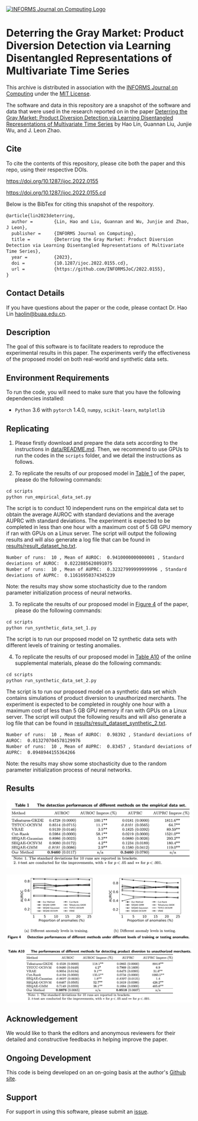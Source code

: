 [![INFORMS Journal on Computing Logo](https://INFORMSJoC.github.io/logos/INFORMS_Journal_on_Computing_Header.jpg)](https://pubsonline.informs.org/journal/ijoc)

# Deterring the Gray Market: Product Diversion Detection via Learning Disentangled Representations of Multivariate Time Series

This archive is distributed in association with the [INFORMS Journal on
Computing](https://pubsonline.informs.org/journal/ijoc) under the [MIT License](LICENSE).

The software and data in this repository are a snapshot of the software and data
that were used in the research reported on in the paper 
[Deterring the Gray Market: Product Diversion Detection via Learning Disentangled Representations of Multivariate Time Series](https://doi.org/10.1287/ijoc.2022.0155) by Hao Lin, Guannan Liu, Junjie Wu, and J. Leon Zhao.

## Cite

To cite the contents of this repository, please cite both the paper and this repo, using their respective DOIs.

https://doi.org/10.1287/ijoc.2022.0155

https://doi.org/10.1287/ijoc.2022.0155.cd

Below is the BibTex for citing this snapshot of the respoitory.

```
@article{lin2023deterring,
  author =        {Lin, Hao and Liu, Guannan and Wu, Junjie and Zhao, J Leon},
  publisher =     {INFORMS Journal on Computing},
  title =         {Deterring the Gray Market: Product Diversion Detection via Learning Disentangled Representations of Multivariate Time Series},
  year =          {2023},
  doi =           {10.1287/ijoc.2022.0155.cd},
  url =           {https://github.com/INFORMSJoC/2022.0155},
}  
```

## Contact Details

If you have questions about the paper or the code, please contact Dr. Hao Lin [haolin@buaa.edu.cn](mailto:haolin@buaa.edu.cn).

## Description

The goal of this software is to facilitate readers to reproduce the experimental results in this paper. The experiments verify the effectiveness of the proposed model on both real-world and synthetic data sets.

## Environment Requirements

To run the code, you will need to make sure that you have the following dependencies installed:

* `Python` 3.6 with `pytorch` 1.4.0, `numpy`, `scikit-learn`, `matplotlib`

## Replicating

1. Please firstly download and prepare the data sets according to the instructions in [data/README.md](data/README.md). Then, we recommend to use GPUs to run the codes in the `scripts` folder, and we detail the instructions as follows.

2. To replicate the results of our proposed model in [Table 1](results/table1.png) of the paper, please do the following commands:
```
cd scripts
python run_empirical_data_set.py
```
The script is to conduct 10 independent runs on the empirical data set to obtain the average AUROC with standard deviations and the average AUPRC with standard deviations. The experiment is expected to be completed in less than one hour with a maximum cost of 5 GB GPU memory if ran with GPUs on a Linux server. The script will output the following results and will also generate a log file that can be found in [results/result_dataset_hp.txt](results/result_dataset_hp.txt).
```
Number of runs:  10 , Mean of AUROC:  0.9410000000000001 , Standard deviations of AUROC:  0.0222885620891075
Number of runs:  10 , Mean of AUPRC:  0.32327999999999996 , Standard deviations of AUPRC:  0.11616950374345239
```
Note: the results may show some stochasticity due to the random parameter initialization process of neural networks.

3. To replicate the results of our proposed model in [Figure 4](results/figure4.png) of the paper, please do the following commands:
```
cd scripts
python run_synthetic_data_set_1.py
```
The script is to run our proposed model on 12 synthetic data sets with different levels of training or testing anomalies.

4. To replicate the results of our proposed model in [Table A10](results/tableA10.png) of the online supplemental materials, please do the following commands:
```
cd scripts
python run_synthetic_data_set_2.py
```
The script is to run our proposed model on a synthetic data set which contains simulations of product diversion to unauthorized merchants. The experiment is expected to be completed in roughly one hour with a maximum cost of less than 5 GB GPU memory if ran with GPUs on a Linux server. The script will output the following results and will also generate a log file that can be found in [results/result_dataset_synthetic_2.txt](results/result_dataset_synthetic_2.txt).
```
Number of runs:  10 , Mean of AUROC:  0.98392 , Standard deviations of AUROC:  0.013270704578129976
Number of runs:  10 , Mean of AUPRC:  0.83457 , Standard deviations of AUPRC:  0.0948944155364266
```
Note: the results may show some stochasticity due to the random parameter initialization process of neural networks.

## Results

![image](results/table1.png)

![image](results/figure4.png)

![image](results/tableA10.png)

## Acknowledgement

We would like to thank the editors and anonymous reviewers for their detailed and constructive feedbacks in helping improve the paper.

## Ongoing Development

This code is being developed on an on-going basis at the author's
[Github site](https://github.com/linhaobuaa/IJOC.2022.0155).

## Support

For support in using this software, please submit an
[issue](https://github.com/linhaobuaa/IJOC.2022.0155/issues/new).
